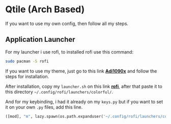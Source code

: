 # Qtile (Arch Based)
If you want to use my own config, then follow all my steps.

## Application Launcher
For my launcher i use rofi, to installed rofi use this command:

```bash
sudo pacman -S rofi
```

If you want to use my theme, just go to this link **[Adi1090x](https://github.com/adi1090x/rofi#installation)** and follow the steps for installation.

After installation, copy my ```launcher.sh``` on this link **[rofi](https://github.com/igmt-official/dotfiles/tree/main/config/.config/rofi/launchers/colorful)**,
after that paste it to this directory ```~/.config/rofi/launchers/colorful/```.

And for my keybinding, i had it already on my ```keys.py``` but if you want to set it on your own ```.py``` files, add this line.
```python
([mod], "m", lazy.spawn(os.path.expanduser('~/.config/rofi/launchers/colorful/launcher.sh'))),
```
